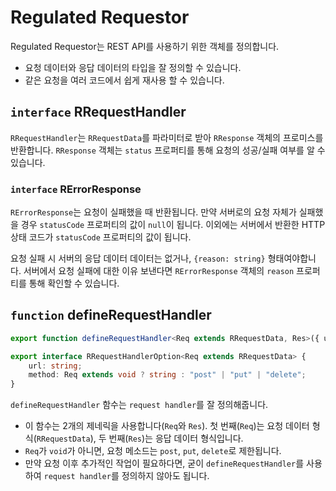 # Regulated Requestor

Regulated Requestor는 REST API를 사용하기 위한 객체를 정의합니다.

- 요청 데이터와 응답 데이터의 타입을 잘 정의할 수 있습니다.
- 같은 요청을 여러 코드에서 쉽게 재사용 할 수 있습니다.

## `interface` RRequestHandler

`RRequestHandler`는 `RRequestData`를 파라미터로 받아 `RResponse` 객체의 프로미스를 반환합니다. `RResponse` 객체는 `status` 프로퍼티를 통해 요청의 성공/실패 여부를 알 수 있습니다.

### `interface` RErrorResponse

`RErrorResponse`는 요청이 실패했을 때 반환됩니다. 만약 서버로의 요청 자체가 실패했을 경우 `statusCode` 프로퍼티의 값이 `null`이 됩니다. 이외에는 서버에서 반환한 HTTP 상태 코드가 `statusCode` 프로퍼티의 값이 됩니다.

요청 실패 시 서버의 응답 데이터 데이터는 없거나, `{reason: string}` 형태여야합니다. 서버에서 요청 실패에 대한 이유 보낸다면 `RErrorResponse` 객체의 `reason` 프로퍼티를 통해 확인할 수 있습니다.

## `function` defineRequestHandler
```ts
export function defineRequestHandler<Req extends RRequestData, Res>({ url, method }: RRequestHandlerOption<Req>): RRequestHandler<Req, Res>

export interface RRequestHandlerOption<Req extends RRequestData> {
    url: string;
    method: Req extends void ? string : "post" | "put" | "delete";
}
```

`defineRequestHandler` 함수는 `request handler`를 잘 정의해줍니다.

- 이 함수는 2개의 제네릭을 사용합니다(`Req`와 `Res`). 첫 번째(`Req`)는 요청 데이터 형식(`RRequestData`), 두 번째(`Res`)는 응답 데이터 형식입니다.
- `Req`가 `void`가 아니면, 요청 메소드는 `post`, `put`, `delete`로 제한됩니다.
- 만약 요청 이후 추가적인 작업이 필요하다면, 굳이 `defineRequestHandler`를 사용하여 `request handler`를 정의하지 않아도 됩니다. 